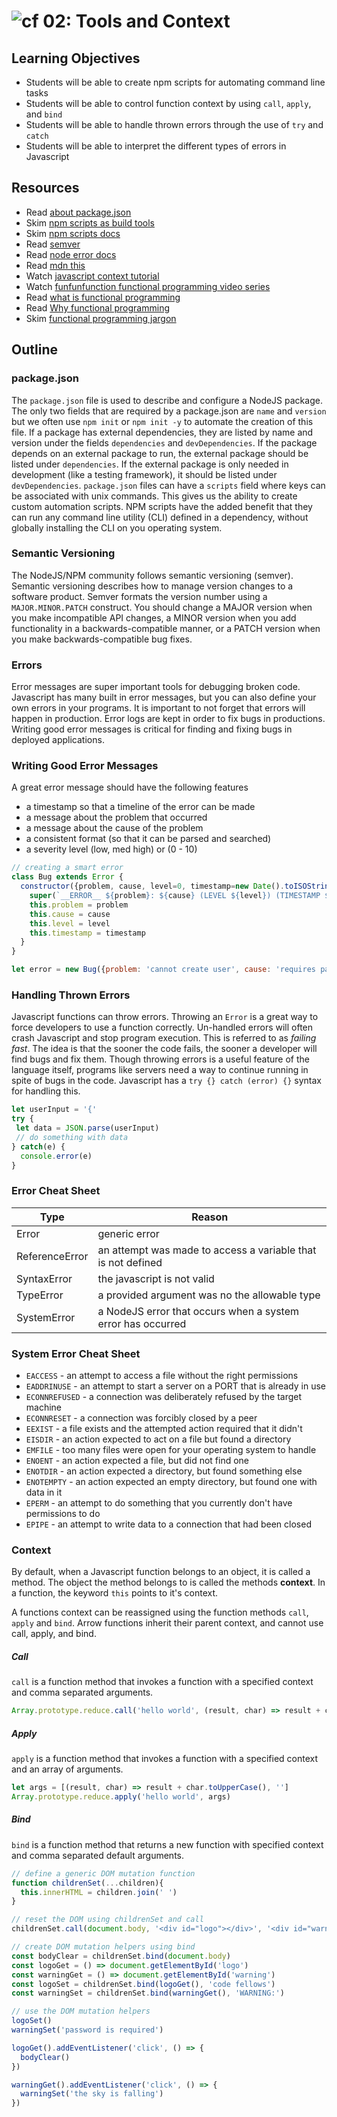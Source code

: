 ![cf](http://i.imgur.com/7v5ASc8.png) 02: Tools and Context
=====================================

## Learning Objectives
* Students will be able to create npm scripts for automating command line tasks
* Students will be able to control function context by using `call`, `apply`, and `bind`
* Students will be able to handle thrown errors through the use of `try` and `catch`
* Students will be able to interpret the different types of errors in Javascript

## Resources
* Read [about package.json]
* Skim [npm scripts as build tools]
* Skim [npm scripts docs]
* Read [semver](http://semver.org/)
* Read [node error docs]
* Read [mdn this]
* Watch [javascript context tutorial]
* Watch [funfunfunction functional programming video series](https://www.youtube.com/playlist?list=PL0zVEGEvSaeEd9hlmCXrk5yUyqUag-n84)
* Read [what is functional programming](http://blog.jenkster.com/2015/12/what-is-functional-programming.html)
* Read [Why functional programming](https://github.com/getify/Functional-Light-JS/blob/master/manuscript/ch1.md/#chapter-1-why-functional-programming)
* Skim [functional programming jargon](https://github.com/hemanth/functional-programming-jargon#functional-programming-jargon)

## Outline

### package.json
The `package.json` file is used to describe and configure a NodeJS package. The only two fields that are required by a package.json are `name` and `version` but we often use `npm init` or `npm init -y` to automate the creation of this file. If a package has external dependencies, they are listed by name and version under the fields `dependencies` and `devDependencies`. If the package depends on an external package to run, the external package should be listed under `dependencies`. If the external package is only needed in development (like a testing framework), it should be listed under `devDependencies`. `package.json` files can have a `scripts` field where keys can be associated with unix commands. This gives us the ability to create custom automation scripts.  NPM scripts have the added benefit that they can run any command line utility (CLI) defined in a dependency, without globally installing the CLI on you operating system.

### Semantic Versioning
The NodeJS/NPM community follows semantic versioning (semver). Semantic versioning describes how to manage version changes to a software product. Semver formats the version number using a `MAJOR.MINOR.PATCH` construct. You should change a MAJOR version when you make incompatible API changes, a MINOR version when you add functionality in a backwards-compatible manner, or a PATCH version when you make backwards-compatible bug fixes.

### Errors
Error messages are super important tools for debugging broken code. Javascript has many built in error messages, but you can also define your own errors in your programs. It is important to not forget that errors will happen in production. Error logs are kept in order to fix bugs in productions. Writing good error messages is critical for finding and fixing bugs in deployed applications.

### Writing Good Error Messages
A great error message should have the following features
* a timestamp so that a timeline of the error can be made
* a message about the problem that occurred
* a message about the cause of the problem
* a consistent format (so that it can be parsed and searched)
* a severity level (low, med high) or (0 - 10)

``` javascript
// creating a smart error
class Bug extends Error {
  constructor({problem, cause, level=0, timestamp=new Date().toISOString()}){
    super(`__ERROR__ ${problem}: ${cause} (LEVEL ${level}) (TIMESTAMP ${timestamp})`)
    this.problem = problem
    this.cause = cause
    this.level = level
    this.timestamp = timestamp
  }
}

let error = new Bug({problem: 'cannot create user', cause: 'requires password'})
```

### Handling Thrown Errors
Javascript functions can throw errors. Throwing an `Error` is a great way to force developers to use a function correctly. Un-handled errors will often crash Javascript and stop program execution. This is referred to as *failing fast*. The idea is that the sooner the code fails, the sooner a developer will find bugs and fix them. Though throwing errors is a useful feature of the language itself, programs like servers need a way to continue running in spite of bugs in the code. Javascript has a `try {} catch (error) {}` syntax for handling this.

``` javascript
let userInput = '{'
try {
 let data = JSON.parse(userInput)
 // do something with data
} catch(e) {
  console.error(e)
}
```

### Error Cheat Sheet
| Type |  Reason |
| --- | --- |
| Error | generic error |
| ReferenceError | an attempt was made to access a variable that is not defined |
| SyntaxError | the javascript is not valid |
| TypeError | a provided argument was no the allowable type |
| SystemError | a NodeJS error that occurs when a system error has occurred |

### System Error Cheat Sheet
* `EACCESS` - an attempt to access a file without the right permissions
* `EADDRINUSE` - an attempt to start a server on a PORT that is already in use
* `ECONNREFUSED` - a connection was deliberately refused by the target machine
* `ECONNRESET` - a connection was forcibly closed by a peer
* `EEXIST` - a file exists and the attempted action required that it didn't
* `EISDIR` - an action expected to act on a file but found a directory
* `EMFILE` - too many files were open for your operating system to handle
* `ENOENT` - an action expected a file, but did not find one
* `ENOTDIR` - an action expected a directory, but found something else
* `ENOTEMPTY` - an action expected an empty directory, but found one with data in it
* `EPERM` - an attempt to do something that you currently don't have permissions to do
* `EPIPE` - an attempt to write data to a connection that had been closed

### Context
By default, when a Javascript function belongs to an object, it is called a method. The object the method belongs to is called the methods **context**. In a function, the keyword `this` points to it's context.

A functions context can be reassigned using the function methods `call`, `apply` and `bind`. Arrow functions inherit their parent context, and cannot use call, apply, and bind.

##### Call
`call` is a function method that invokes a function with a specified context and comma separated arguments.

``` javascript
Array.prototype.reduce.call('hello world', (result, char) => result + char.toUpperCase(), '')
```
##### Apply
`apply` is a function method that invokes a function with a specified context and an array of arguments.

``` javascript
let args = [(result, char) => result + char.toUpperCase(), '']
Array.prototype.reduce.apply('hello world', args)
```
##### Bind
`bind` is a function method that returns a new function with specified context and comma separated default arguments.

``` javascript
// define a generic DOM mutation function
function childrenSet(...children){
  this.innerHTML = children.join(' ')
}

// reset the DOM using childrenSet and call
childrenSet.call(document.body, '<div id="logo"></div>', '<div id="warning"></div>')

// create DOM mutation helpers using bind
const bodyClear = childrenSet.bind(document.body)
const logoGet = () => document.getElementById('logo')
const warningGet = () => document.getElementById('warning')
const logoSet = childrenSet.bind(logoGet(), 'code fellows')
const warningSet = childrenSet.bind(warningGet(), 'WARNING:')

// use the DOM mutation helpers
logoSet()
warningSet('password is required')

logoGet().addEventListener('click', () => {
  bodyClear()
})

warningGet().addEventListener('click', () => {
  warningSet('the sky is falling')
})
```

<!--links -->
[node error docs]: https://nodejs.org/dist/latest-v6.x/docs/api/errors.html
[about package.json]: https://docs.npmjs.com/files/package.json
[npm scripts as build tools]: https://www.keithcirkel.co.uk/how-to-use-npm-as-a-build-tool/
[npm scripts docs]: https://docs.npmjs.com/misc/scripts
[mdn new]: https://developer.mozilla.org/en-US/docs/Web/JavaScript/Reference/Operators/new

[mdn object prototype]: https://developer.mozilla.org/en-US/docs/Web/JavaScript/Reference/Global_Objects/Object/prototype
[mdn inheritance and the prototype chain]: https://developer.mozilla.org/en-US/docs/Web/JavaScript/Inheritance_and_the_prototype_chain
[mdn this]: https://developer.mozilla.org/en-US/docs/Web/JavaScript/Reference/Operators/this
[Javascript Context Tutorial]: https://www.youtube.com/watch?v=fjJoX9F_F5g
